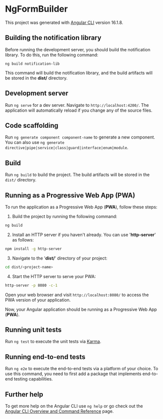 # NgFormBuilder

This project was generated with [Angular CLI](https://github.com/angular/angular-cli) version 16.1.8.

## Building the notification library

Before running the development server, you should build the notification library. To do this, run the following command:

`ng build notification-lib`

This command will build the notification library, and the build artifacts will be stored in the **dist/** directory.

## Development server

Run `ng serve` for a dev server. Navigate to `http://localhost:4200/`. The application will automatically reload if you change any of the source files.

## Code scaffolding

Run `ng generate component component-name` to generate a new component. You can also use `ng generate directive|pipe|service|class|guard|interface|enum|module`.

## Build

Run `ng build` to build the project. The build artifacts will be stored in the `dist/` directory.

## Running as a Progressive Web App (PWA)
To run the application as a Progressive Web App (**PWA**), follow these steps:

1. Build the project by running the following command:

```bash
ng build
```

2. Install an HTTP server if you haven't already. You can use '**http-server**' as follows:

```bash
npm install -g http-server
```

3. Navigate to the '**dist/**' directory of your project:

```bash
cd dist/<project-name>
```

4. Start the HTTP server to serve your PWA:

```bash
http-server -p 8080 -c-1
```

Open your web browser and visit `http://localhost:8080/` to access the PWA version of your application.

Now, your Angular application should be running as a Progressive Web App (**PWA**).

## Running unit tests

Run `ng test` to execute the unit tests via [Karma](https://karma-runner.github.io).

## Running end-to-end tests

Run `ng e2e` to execute the end-to-end tests via a platform of your choice. To use this command, you need to first add a package that implements end-to-end testing capabilities.

## Further help

To get more help on the Angular CLI use `ng help` or go check out the [Angular CLI Overview and Command Reference](https://angular.io/cli) page.
